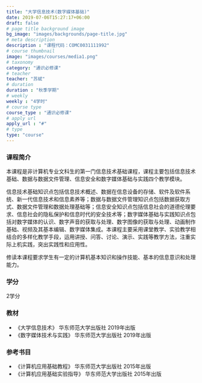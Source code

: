 ```yaml
---
title: "大学信息技术(数字媒体基础)"
date: 2019-07-06T15:27:17+06:00
draft: false
# page title background image
bg_image: "images/backgrounds/page-title.jpg"
# meta description
description : "课程代码：COMC0031111992"
# course thumbnail
image: "images/courses/media1.png"
# taxonomy
category: "通识必修课"
# teacher
teacher: "苏斌"
# duration
duration : "秋季学期"
# weekly
weekly : "4学时"
# course type
course_type : "通识必修课"
# apply url
apply_url : "#"
# type
type: "course"
---
```



### 课程简介

本课程是非计算机专业文科生的第一门信息技术基础课程，课程主要包括信息技术基础、数据与数据文件管理、信息安全和数字媒体基础与实践四个教学模块。

信息技术基础知识点包括信息技术概述、数据在信息设备的存储、软件及软件系统、新一代信息技术和信息素养等；数据与数据文件管理知识点包括数据获取方式、数据文件管理和数据处理基础等；信息安全知识点包括信息社会的道德伦理要求、信息社会的隐私保护和信息时代的安全技术等；数字媒体基础与实践知识点包括对数字媒体的认识、数字声音的获取与处理、数字图像的获取与处理、动画制作基础、视频及其基本编辑、数字媒体集成。本课程主要采用课堂教学、实验教学相结合的多样化教学手段，运用讲授、问答、讨论、演示、实践等教学方法，注重实际上机实践，突出实践性和应用性。

修读本课程要求学生有一定的计算机基本知识和操作技能、基本的信息意识和处理能力。


### 学分

2学分


### 教材

* 《大学信息技术》 华东师范大学出版社 2019年出版
* 《数字媒体技术与实践》 华东师范大学出版社 2019年出版


### 参考书目

* 《计算机应用基础教程》 华东师范大学出版社 2015年出版
* 《计算机应用基础实验指导》 华东师范大学出版社 2015年出版
